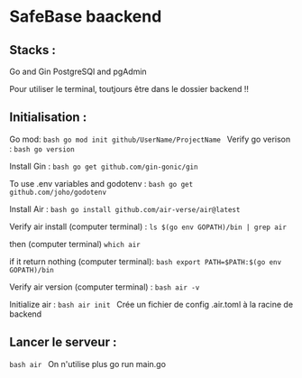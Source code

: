 # SafeBase baackend

## Stacks :
Go and Gin
PostgreSQl and pgAdmin

Pour utiliser le terminal, toutjours être dans le dossier backend !!

## Initialisation :
Go mod:
`bash
go mod init github/UserName/ProjectName
`
Verify go verison :
`bash
go version
`

Install Gin :
`bash
go get github.com/gin-gonic/gin
`

To use .env variables and godotenv :
`bash
go get github.com/joho/godotenv
`

Install Air :
`bash
go install github.com/air-verse/air@latest
`

Verify air install (computer terminal) :
`
ls $(go env GOPATH)/bin | grep air
`

then (computer terminal)
`
which air
`

if it return nothing (computer terminal):
`bash
export PATH=$PATH:$(go env GOPATH)/bin
`

Verify air version (computer terminal) :
`bash
air -v
`

Initialize air :
`bash
air init
`
Crée un fichier de config .air.toml à la racine de backend

## Lancer le serveur :
`bash
air
`
On n'utilise plus go run main.go